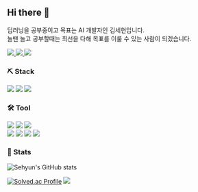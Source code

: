 ## Hi there 👋
딥러닝을 공부중이고 목표는 AI 개발자인 김세현입니다.  
놀땐 놀고 공부할때는 최선을 다해 목표를 이룰 수 있는 사람이 되겠습니다.
<p>
    <a href="https://velog.io/@aprkfrmrgua" target="_blank">
        <img src="https://img.shields.io/badge/Velog-20c997?style=flat-square&logo=Vimeo&logoColor=white"/>
    </a>
    <a href="mailto:aprkfrmrgua@gmail.com" target="_blank">
        <img src="https://img.shields.io/badge/Gmail-EA4335?style=flat-square&logo=Gmail&logoColor=white"/>
    </a>
    <a href="mailto:dnjfdid14@naver.com" target="_blank">
        <img src="https://img.shields.io/badge/Naver-32CD32?style=flat-square&logo=Naver&logoColor=white"/>
    </a>
<p\>
    <br/>
    <h3> ⛏️ Stack </h3>
<p>
<img src="https://img.shields.io/badge/C-007ACC?style=flat-square&logo=C&logoColor=white"/>
<img src="https://img.shields.io/badge/C++-00CC66?style=flat-square&logo=C++&logoColor=white"/>
<img src="https://img.shields.io/badge/Python-3399FF?style=flat-square&logo=Python&logoColor=white"/>
</p>
    <h3> 🛠️ Tool </h3>
<p>
<img src="https://img.shields.io/badge/VScode-007ACC?style=flat-square&logo=Visual Studio Code&logoColor=white"/>
<img src="https://img.shields.io/badge/Pycharm-00CC66?style=flat-square&logo=PyCharm&logoColor=white"/>
<img src="https://img.shields.io/badge/Xcode-3399FF?style=flat-square&logo=Xcode&logoColor=white"/>
    <br/>
<img src="https://img.shields.io/badge/Git-FF6666?style=flat-square&logo=Git&logoColor=white"/>
<img src="https://img.shields.io/badge/GitKraken-179287?style=flat-square&logo=GitKraken&logoColor=white"/>
<img src="https://img.shields.io/badge/Notion-E0E0E0?style=flat-square&logo=Notion&logoColor=black"/>
<img src="https://img.shields.io/badge/Slack-FF9999?style=flat-square&logo=Slack&logoColor=white"/>

</p>  
    <h3> 🔨 Stats</h3>
    
![Sehyun's GitHub stats](https://github-readme-stats.vercel.app/api?username=repairedserver&&show_icons=true&theme=dark)
    
[![Solved.ac Profile](http://mazassumnida.wtf/api/v2/generate_badge?boj=aprkfrmrgua1)](https://solved.ac/aprkfrmrgua1/)
</a>
<img src="http://mazandi.herokuapp.com/api?handle=aprkfrmrgua1&theme=dark"/>

